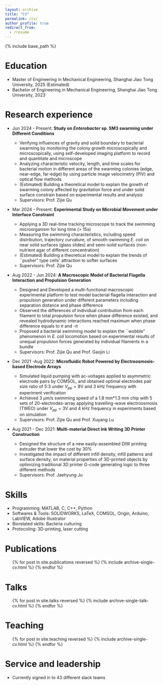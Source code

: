 ```yaml
---
layout: archive
title: "CV"
permalink: /cv/
author_profile: true
redirect_from:
  - /resume
---
```


{% include base_path %}

Education
======
* Master of Engineering in Mechanical Engineering, Shanghai Jiao Tong University, 2025 (Estimated)
* Bachelor of Engineering in Mechanical Engineering, Shanghai Jiao Tong University, 2023

Research experience
======
* Jun 2024 - Present: **Study on *Enterobacter* sp. SM3 swarming under Different Conditions**
  * Verifying influences of gravity and solid boundary to bacterial swarming by monitoring the colony growth microscopically and microscopically, using self-developed imaging platform to record and quantitate and microscope
  * Analyzing characteristic velocity, length, and time scales for bacterial motion in different areas of the swarming colonies (edge, near-edge, far-edge) by using particle image velocimetry (PIV) and optical flow methods
  * (Estimated) Building a theoretical model to explain the growth of swarming colony affected by gravitation force and under solid surface constrain based on experimental results and analysis
  * Supervisors: Prof. Zijie Qu

* Mar 2024 - Present: **Experimental Study on Microbial Movement under Interface Constraint**
  * Applying a 3D real-time tracking microscope to track the swimming microorganism for long time (> 15s)
  * Measuring the swimming characteristics, including speed distribution, trajectory curvature, of smooth-swimming *E. coli* on near solid surfaces (glass slides) and semi-solid surfaces (non-nutrient agar of different concentration)
  * (Estimated) Building a theoretical model to explain the trends of ``pusher" type cells' attraction to softer surfaces
  * Supervisors: Prof. Zijie Qu

* Aug 2022 - Jun 2024: **A Macroscopic Model of Bacterial Flagella Interaction and Propulsion Generation**
  * Designed and Developed a multi-functional macroscopic experimental platform to test model bacterial flagella interaction and propulsion generation under different parameters including separation distance and phase difference
  * Observed the differences of individual contribution from each filament to total propulsion force when phase difference existed, and revealed hydrodynamic interactions reached maximum when phase difference equals to $\pi$ and -$\pi$
  * Proposed a bacterial swimming model to explain the ``wobble" phenomenon in *E. coli* locomotion based on experimental results of unequal propulsion forces generated by individual filaments in a bundle
  * Supervisors: Prof. Zijie Qu and Prof. Gaojin Li
 
* Dec 2021 -Aug 2022: **Microfluidic Robot Powered by Electroosmosis-based Electrode Arrays**
  * Simulated liquid pumping with ac-voltages applied to asymmetric electrode pairs by COMSOL, and obtained optimal electrodes pair size ratio of 5:3 under $V_{pp} = 8$V and 3 kHz frequency with experiment verification
  * Achieved 3 $\mu$m/s swimming speed of a 1.8 mm*1.3 mm chip with 5 sets of 20-electrodes-array applying travelling-wave electroosmosis (TWEO) under $V_{pp} = 3$V and 4 kHz frequency in experiments based on simulation
  * Supervisors: Prof. Zijie Qu and Prof. Xuyang Lu
 
* Aug 2021 - Dec 2021: **Multi-material Direct Ink Writing 3D Printer Construction**
  * Designed the structure of a new easily-assembled DIW printing extruder that lower the cost by 30%
  * Investigated the impact of different infill density, infill patterns and surface density, on material properties of 3D-printed objects by optimizing traditional 3D printer G-code generating logic to three different methods
  * Supervisors: Prof. Jaehyung Ju
  
Skills
======
* Programming:  MATLAB, C, C++, Python
* Softwares & Tools: SOLIDWORKS, LaTeX, COMSOL, Origin, Arduino, LabVIEW, Adobe Illustrator
* Biorelated skills: Bacteria culturing
* Protocoling: 3D-printing, laser cutting

Publications
======
  <ul>{% for post in site.publications reversed %}
    {% include archive-single-cv.html %}
  {% endfor %}</ul>
  
Talks
======
  <ul>{% for post in site.talks reversed %}
    {% include archive-single-talk-cv.html  %}
  {% endfor %}</ul>
  
Teaching
======
  <ul>{% for post in site.teaching reversed %}
    {% include archive-single-cv.html %}
  {% endfor %}</ul>
  
Service and leadership
======
* Currently signed in to 43 different slack teams

